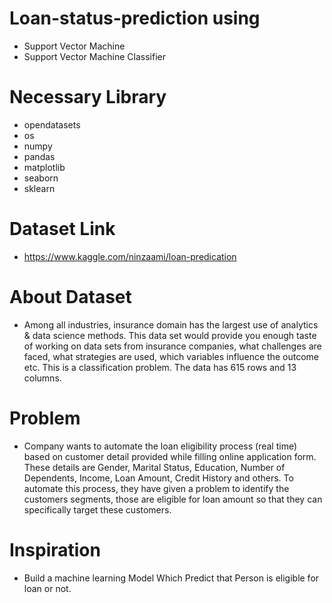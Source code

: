# Loan-status-prediction using

- Support Vector Machine
- Support Vector Machine Classifier

# Necessary Library

- opendatasets
- os
- numpy
- pandas
- matplotlib
- seaborn
- sklearn

# Dataset Link

- https://www.kaggle.com/ninzaami/loan-predication

# About Dataset

- Among all industries, insurance domain has the largest use of analytics & data science methods. This data set would provide you enough taste of working on data sets from insurance companies, what challenges are faced, what strategies are used, which variables influence the outcome etc. This is a classification problem. The data has 615 rows and 13 columns.

# Problem

- Company wants to automate the loan eligibility process (real time) based on customer detail provided while filling online application form. These details are Gender, Marital Status, Education, Number of Dependents, Income, Loan Amount, Credit History and others. To automate this process, they have given a problem to identify the customers segments, those are eligible for loan amount so that they can specifically target these customers.

# Inspiration

- Build a machine learning Model Which Predict that Person is eligible for loan or not.
